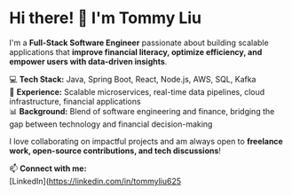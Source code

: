 # Hi there! 👋 I'm Tommy Liu  

I'm a **Full-Stack Software Engineer** passionate about building scalable applications that **improve financial literacy, optimize efficiency, and empower users with data-driven insights**.  

💻 **Tech Stack:** Java, Spring Boot, React, Node.js, AWS, SQL, Kafka  
🚀 **Experience:** Scalable microservices, real-time data pipelines, cloud infrastructure, financial applications  
📊 **Background:** Blend of software engineering and finance, bridging the gap between technology and financial decision-making  

I love collaborating on impactful projects and am always open to **freelance work, open-source contributions, and tech discussions**!  

📫 **Connect with me:**  
[LinkedIn](https://linkedin.com/in/tommyliu625
